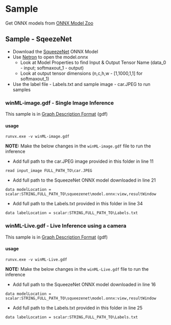 # Sample

Get ONNX models from [ONNX Model Zoo](https://github.com/onnx/models)

## Sample - SqeezeNet

* Download the [SqueezeNet](https://s3.amazonaws.com/download.onnx/models/opset_8/squeezenet.tar.gz) ONNX Model
* Use [Netron](https://lutzroeder.github.io/netron/) to open the model.onnx
	* Look at Model Properties to find Input & Output Tensor Name (data_0 - input; softmaxout_1 - output)
	* Look at output tensor dimensions (n,c,h,w  - [1,1000,1,1] for softmaxout_1)
* Use the label file - Labels.txt and sample image - car.JPEG to run samples

### winML-image.gdf - Single Image Inference

This sample is in [Graph Description Format](../../utilities/runvx#amd-runvx) (gdf)

#### usage
````
runvx.exe -v winML-image.gdf
````

**NOTE:**
Make the below changes in the `winML-image.gdf` file to run the inference

* Add full path to the car.JPEG image provided in this folder in line 11
````
read input_image FULL_PATH_TO\car.JPEG
````

* Add full path to the SqueezeNet ONNX model downloaded in line 21
````
data modelLocation = scalar:STRING,FULL_PATH_TO\squeezenet\model.onnx:view,resultWindow
````

* Add full path to the Labels.txt provided in this folder in line 34
````
data labelLocation = scalar:STRING,FULL_PATH_TO\Labels.txt
````

### winML-Live.gdf - Live Inference using a camera

This sample is in [Graph Description Format](../../utilities/runvx#amd-runvx) (gdf)

#### usage
````
runvx.exe -v winML-Live.gdf
````

**NOTE:**
Make the below changes in the `winML-Live.gdf` file to run the inference

* Add full path to the SqueezeNet ONNX model downloaded in line 16
````
data modelLocation = scalar:STRING,FULL_PATH_TO\squeezenet\model.onnx:view,resultWindow
````

* Add full path to the Labels.txt provided in this folder in line 25
````
data labelLocation = scalar:STRING,FULL_PATH_TO\Labels.txt
````
